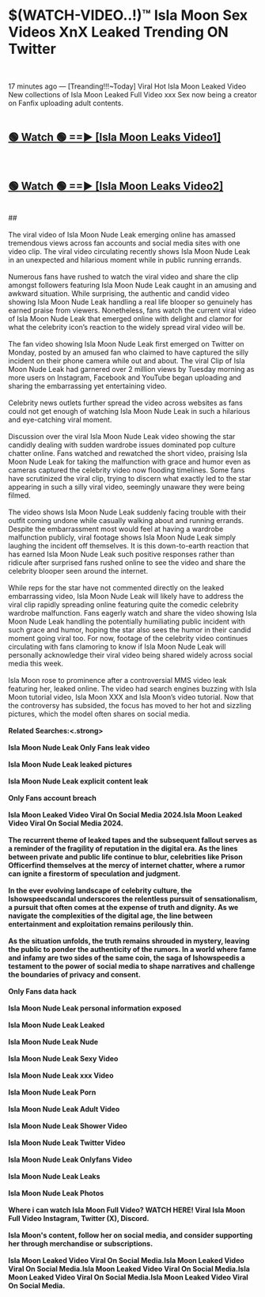 # $(WATCH-VIDEO..!)™ Isla Moon Sex Videos XnX Leaked Trending ON Twitter<br>
<br>

17 minutes ago — [Treanding!!!~Today] Viral Hot Isla Moon Leaked Video New collections of Isla Moon Leaked Full Video xxx Sex now being a creator on Fanfix uploading adult contents.
<br>
 <br>

##  <a href="https://best2vid.blogspot.com?title=Isla_Moon">🟢 Watch 🟢 ==► [Isla Moon Leaks Video1]</a><br>
  <br>

##  <a href="https://best2vid.blogspot.com?title=Isla_Moon">🟢 Watch 🟢 ==► [Isla Moon Leaks Video2]</a><br>
  <br>
  ##
  <br>
  <br>
The viral video of Isla Moon Nude Leak emerging online has amassed tremendous views across fan accounts and social media sites with one video clip. The viral video circulating recently shows Isla Moon Nude Leak in an unexpected and hilarious moment while in public running errands.
<br><br>
Numerous fans have rushed to watch the viral video and share the clip amongst followers featuring Isla Moon Nude Leak caught in an amusing and awkward situation. While surprising, the authentic and candid video showing Isla Moon Nude Leak handling a real life blooper so genuinely has earned praise from viewers. Nonetheless, fans watch the current viral video of Isla Moon Nude Leak that emerged online with delight and clamor for what the celebrity icon’s reaction to the widely spread viral video will be.
<br><br>
The fan video showing Isla Moon Nude Leak first emerged on Twitter on Monday, posted by an amused fan who claimed to have captured the silly incident on their phone camera while out and about. The viral Clip of Isla Moon Nude Leak had garnered over 2 million views by Tuesday morning as more users on Instagram, Facebook and YouTube began uploading and sharing the embarrassing yet entertaining video.
<br><br>
Celebrity news outlets further spread the video across websites as fans could not get enough of watching Isla Moon Nude Leak in such a hilarious and eye-catching viral moment.
<br><br>
Discussion over the viral Isla Moon Nude Leak video showing the star candidly dealing with sudden wardrobe issues dominated pop culture chatter online. Fans watched and rewatched the short video, praising Isla Moon Nude Leak for taking the malfunction with grace and humor even as cameras captured the celebrity video now flooding timelines. Some fans have scrutinized the viral clip, trying to discern what exactly led to the star appearing in such a silly viral video, seemingly unaware they were being filmed.
<br><br>
The video shows Isla Moon Nude Leak suddenly facing trouble with their outfit coming undone while casually walking about and running errands. Despite the embarrassment most would feel at having a wardrobe malfunction publicly, viral footage shows Isla Moon Nude Leak simply laughing the incident off themselves. It is this down-to-earth reaction that has earned Isla Moon Nude Leak such positive responses rather than ridicule after surprised fans rushed online to see the video and share the celebrity blooper seen around the internet.
<br><br>
While reps for the star have not commented directly on the leaked embarrassing video, Isla Moon Nude Leak will likely have to address the viral clip rapidly spreading online featuring quite the comedic celebrity wardrobe malfunction. Fans eagerly watch and share the video showing Isla Moon Nude Leak handling the potentially humiliating public incident with such grace and humor, hoping the star also sees the humor in their candid moment going viral too. For now, footage of the celebrity video continues circulating with fans clamoring to know if Isla Moon Nude Leak will personally acknowledge their viral video being shared widely across social media this week.
<br><br>
Isla Moon rose to prominence after a controversial MMS video leak featuring her, leaked online. The video had search engines buzzing with Isla Moon tutorial video, Isla Moon XXX and Isla Moon’s video tutorial. Now that the controversy has subsided, the focus has moved to her hot and sizzling pictures, which the model often shares on social media.
<br><br>
<strong>Related Searches:<.strong>
<br><br>
Isla Moon Nude Leak Only Fans leak video
<br><br>
Isla Moon Nude Leak leaked pictures
<br><br>
Isla Moon Nude Leak explicit content leak
<br><br>
Only Fans account breach
<br><br>
Isla Moon Leaked Video Viral On Social Media 2024.Isla Moon Leaked Video Viral On Social Media 2024.
<br><br>
The recurrent theme of leaked tapes and the subsequent fallout serves as a reminder of the fragility of reputation in the digital era. As the lines between private and public life continue to blur, celebrities like Prison Officerfind themselves at the mercy of internet chatter, where a rumor can ignite a firestorm of speculation and judgment.
<br><br>
In the ever evolving landscape of celebrity culture, the Ishowspeedscandal underscores the relentless pursuit of sensationalism, a pursuit that often comes at the expense of truth and dignity. As we navigate the complexities of the digital age, the line between entertainment and exploitation remains perilously thin.
<br><br>
As the situation unfolds, the truth remains shrouded in mystery, leaving the public to ponder the authenticity of the rumors. In a world where fame and infamy are two sides of the same coin, the saga of Ishowspeedis a testament to the power of social media to shape narratives and challenge the boundaries of privacy and consent.
<br><br>
Only Fans data hack
<br><br>
Isla Moon Nude Leak personal information exposed
<br><br>
Isla Moon Nude Leak Leaked
<br><br>
Isla Moon Nude Leak Nude
<br><br>
Isla Moon Nude Leak Sexy Video
<br><br>
Isla Moon Nude Leak xxx Video
<br><br>
Isla Moon Nude Leak Porn
<br><br>
Isla Moon Nude Leak Adult Video
<br><br>
Isla Moon Nude Leak Shower Video
<br><br>
Isla Moon Nude Leak Twitter Video
<br><br>
Isla Moon Nude Leak Onlyfans Video
<br><br>
Isla Moon Nude Leak Leaks
<br><br>
Isla Moon Nude Leak Photos
<br><br>
Where i can watch Isla Moon Full Video? WATCH HERE! Viral Isla Moon Full Video Instagram, Twitter (X), Discord.
<br><br>
Isla Moon's content, follow her on social media, and consider supporting her through merchandise or subscriptions.
<br><br>
Isla Moon Leaked Video Viral On Social Media.Isla Moon Leaked Video Viral On Social Media.Isla Moon Leaked Video Viral On Social Media.Isla Moon Leaked Video Viral On Social Media.Isla Moon Leaked Video Viral On Social Media.